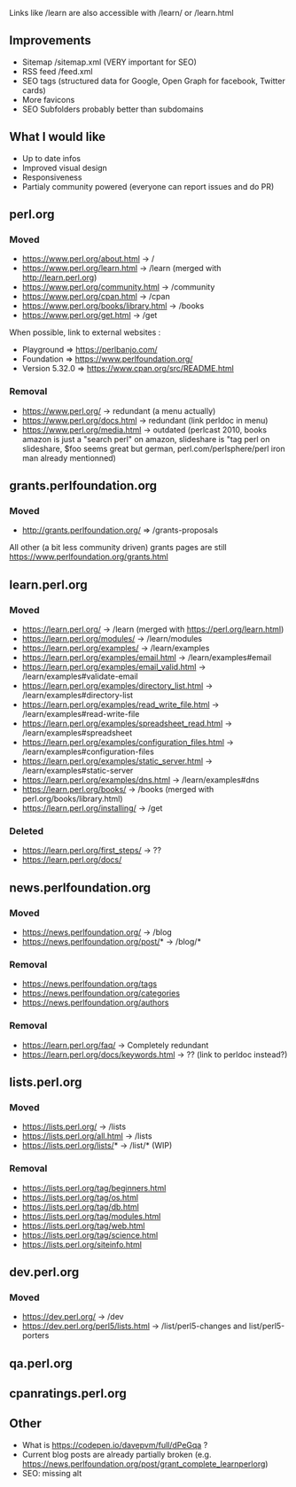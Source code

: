 Links like /learn are also accessible with /learn/ or /learn.html

## Improvements
* Sitemap /sitemap.xml (VERY important for SEO)
* RSS feed /feed.xml 
* SEO tags (structured data for Google, Open Graph for facebook, Twitter cards)
* More favicons 
* SEO Subfolders probably better than subdomains

## What I would like 
* Up to date infos
* Improved visual design
* Responsiveness
* Partialy community powered (everyone can report issues and do PR)

## perl.org
### Moved
* https://www.perl.org/about.html -> /
* https://www.perl.org/learn.html -> /learn (merged with http://learn.perl.org)
* https://www.perl.org/community.html -> /community
* https://www.perl.org/cpan.html -> /cpan
* https://www.perl.org/books/library.html -> /books
* https://www.perl.org/get.html -> /get

When possible, link to external websites :
* Playground => https://perlbanjo.com/
* Foundation => https://www.perlfoundation.org/
* Version 5.32.0 => https://www.cpan.org/src/README.html

### Removal
* https://www.perl.org/ -> redundant (a menu actually)
* https://www.perl.org/docs.html -> redundant (link perldoc in menu)
* https://www.perl.org/media.html -> outdated (perlcast 2010, books amazon is just a "search perl" on amazon, slideshare is "tag perl on slideshare, $foo seems great but german, perl.com/perlsphere/perl iron man already mentionned)

## grants.perlfoundation.org
### Moved
* http://grants.perlfoundation.org/ => /grants-proposals

All other (a bit less community driven) grants pages are still https://www.perlfoundation.org/grants.html

## learn.perl.org
### Moved
* https://learn.perl.org/ -> /learn (merged with https://perl.org/learn.html)
* https://learn.perl.org/modules/ -> /learn/modules
* https://learn.perl.org/examples/ -> /learn/examples
* https://learn.perl.org/examples/email.html -> /learn/examples#email
* https://learn.perl.org/examples/email_valid.html -> /learn/examples#validate-email
* https://learn.perl.org/examples/directory_list.html -> /learn/examples#directory-list
* https://learn.perl.org/examples/read_write_file.html -> /learn/examples#read-write-file
* https://learn.perl.org/examples/spreadsheet_read.html -> /learn/examples#spreadsheet
* https://learn.perl.org/examples/configuration_files.html -> /learn/examples#configuration-files
* https://learn.perl.org/examples/static_server.html -> /learn/examples#static-server
* https://learn.perl.org/examples/dns.html -> /learn/examples#dns
* https://learn.perl.org/books/ -> /books (merged with perl.org/books/library.html)
* https://learn.perl.org/installing/ -> /get

### Deleted
* https://learn.perl.org/first_steps/ -> ??
* https://learn.perl.org/docs/

## news.perlfoundation.org
### Moved
* https://news.perlfoundation.org/ -> /blog
* https://news.perlfoundation.org/post/* -> /blog/*

### Removal
* https://news.perlfoundation.org/tags
* https://news.perlfoundation.org/categories
* https://news.perlfoundation.org/authors

### Removal
* https://learn.perl.org/faq/ -> Completely redundant
* https://learn.perl.org/docs/keywords.html -> ?? (link to perldoc instead?)

## lists.perl.org
### Moved
* https://lists.perl.org/ -> /lists
* https://lists.perl.org/all.html -> /lists
* https://lists.perl.org/lists/* -> /list/* (WIP) 

### Removal
* https://lists.perl.org/tag/beginners.html
* https://lists.perl.org/tag/os.html
* https://lists.perl.org/tag/db.html
* https://lists.perl.org/tag/modules.html
* https://lists.perl.org/tag/web.html
* https://lists.perl.org/tag/science.html
* https://lists.perl.org/siteinfo.html

## dev.perl.org
### Moved
* https://dev.perl.org/ -> /dev
* https://dev.perl.org/perl5/lists.html -> /list/perl5-changes and list/perl5-porters

## qa.perl.org

## cpanratings.perl.org

## Other
* What is https://codepen.io/davepvm/full/dPeGqa ?
* Current blog posts are already partially broken (e.g. https://news.perlfoundation.org/post/grant_complete_learnperlorg)
* SEO: missing alt
